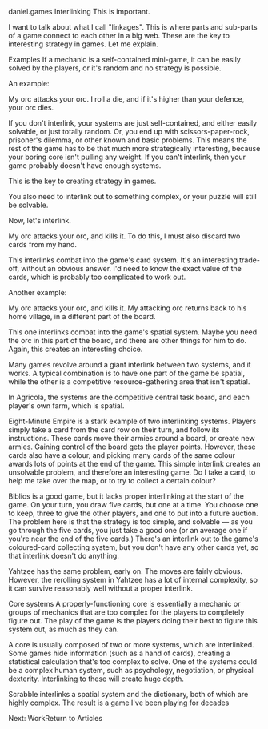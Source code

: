 daniel.games
Interlinking
This is important.

I want to talk about what I call "linkages". This is where parts and sub-parts of a game connect to each other in a big web. These are the key to interesting strategy in games. Let me explain.

Examples
If a mechanic is a self-contained mini-game, it can be easily solved by the players, or it's random and no strategy is possible.

An example:

My orc attacks your orc. I roll a die, and if it's higher than your defence, your orc dies.

If you don't interlink, your systems are just self-contained, and either easily solvable, or just totally random. Or, you end up with scissors-paper-rock, prisoner's dilemma, or other known and basic problems. This means the rest of the game has to be that much more strategically interesting, because your boring core isn't pulling any weight. If you can't interlink, then your game probably doesn't have enough systems.

This is the key to creating strategy in games.

You also need to interlink out to something complex, or your puzzle will still be solvable.

Now, let's interlink.

My orc attacks your orc, and kills it. To do this, I must also discard two cards from my hand.

This interlinks combat into the game's card system. It's an interesting trade-off, without an obvious answer. I'd need to know the exact value of the cards, which is probably too complicated to work out.

Another example:

My orc attacks your orc, and kills it. My attacking orc returns back to his home village, in a different part of the board.

This one interlinks combat into the game's spatial system. Maybe you need the orc in this part of the board, and there are other things for him to do. Again, this creates an interesting choice.

Many games revolve around a giant interlink between two systems, and it works. A typical combination is to have one part of the game be spatial, while the other is a competitive resource-gathering area that isn't spatial.

In Agricola, the systems are the competitive central task board, and each player's own farm, which is spatial.

Eight-Minute Empire is a stark example of two interlinking systems. Players simply take a card from the card row on their turn, and follow its instructions. These cards move their armies around a board, or create new armies. Gaining control of the board gets the player points. However, these cards also have a colour, and picking many cards of the same colour awards lots of points at the end of the game. This simple interlink creates an unsolvable problem, and therefore an interesting game. Do I take a card, to help me take over the map, or to try to collect a certain colour?

Biblios is a good game, but it lacks proper interlinking at the start of the game. On your turn, you draw five cards, but one at a time. You choose one to keep, three to give the other players, and one to put into a future auction. The problem here is that the strategy is too simple, and solvable — as you go through the five cards, you just take a good one (or an average one if you're near the end of the five cards.) There's an interlink out to the game's coloured-card collecting system, but you don't have any other cards yet, so that interlink doesn't do anything.

Yahtzee has the same problem, early on. The moves are fairly obvious. However, the rerolling system in Yahtzee has a lot of internal complexity, so it can survive reasonably well without a proper interlink.

Core systems
A properly-functioning core is essentially a mechanic or groups of mechanics that are too complex for the players to completely figure out. The play of the game is the players doing their best to figure this system out, as much as they can.

A core is usually composed of two or more systems, which are interlinked. Some games hide information (such as a hand of cards), creating a statistical calculation that's too complex to solve. One of the systems could be a complex human system, such as psychology, negotiation, or physical dexterity. Interlinking to these will create huge depth.

Scrabble interlinks a spatial system and the dictionary, both of which are highly complex. The result is a game I've been playing for decades

Next: WorkReturn to Articles